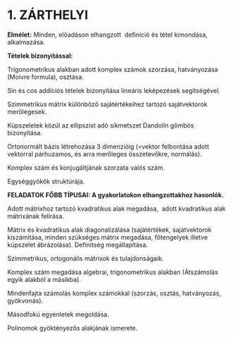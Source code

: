 # 1. ZÁRTHELYI

**Elmélet:** Minden, előadáson elhangzott  definíció és tétel kimondása, alkalmazása.

**Tételek bizonyítással:**

Trigonometrikus alakban adott komplex számok szorzása, hatványozása (Moivre formula), osztása.

Sin és cos addíciós tételek bizonyítása lineáris leképezések segítségével.

Szimmetrikus mátrix különböző sajátértékeihez tartozó sajátvektorok merőlegesek.

Kúpszeletek közül az ellipszist adó síkmetszet Dandolin gömbös bizonyítása.

Ortonormált bázis létrehozása 3 dimenzióig (=vektor felbontása adott vektorral párhuzamos, és arra merőleges összetevőkre, normálás).

Komplex szám és konjugáltjának szorzata valós szám.

Egységgyökök struktúrája.

**FELADATOK FŐBB TÍPUSAI: A gyakorlatokon elhangzottakhoz hasonlók.**

Adott mátrixhoz tartozó kvadratikus alak megadása,  adott kvadratikus alak mátrixának felírása.

Mátrix és kvadratikus alak diagonalizálása (sajátértékek, sajátvektorok kiszámítása, minden szükséges mátrix megadása, főtengelyek illetve kúpszelet ábrázolása). Definitség megállapítása.

Szimmetrikus, ortogonális mátrixok és tulajdonságaik.

Komplex szám megadása algebrai, trigonometrikus alakban (Átszámolás egyik alakból a másikba).

Mindenfajta számolás komplex számokkal (szorzás, osztás, hatványozás, gyökvonás).

Másodfokú egyenletek megoldása.

Polinomok gyöktényezős alakjának ismerete.

